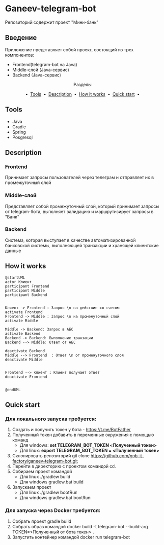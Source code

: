 # Ganeev-telegram-bot
Репозиторий содержит проект "Мини-банк"

## Введение
Приложение представляет собой проект, состоящий из трех компонентов:
- Frontend(telegram-bot на Java)
- Middle-слой (Java-сервис)
- Backend (Java-сервис)


<p align="center">
Разделы 
</p>

<p align="center">&nbsp;&bull;&nbsp;
<a href="#tools">Tools</a> &nbsp;&bull;&nbsp;
<a href="#description-">Description</a> &nbsp;&bull;&nbsp;
<a href="#how-it-works">How it works</a> &nbsp;&bull;&nbsp;
<a href="#quick-start">Quick start</a> &nbsp;&bull;&nbsp;
</p>

## Tools
- Java
- Gradle
- Spring
- Posgresql


## Description 
### Frontend 
Принимает запросы пользователей через телеграм и отправляет их в промежуточный слой
### Middle-слой
Представляет собой промежуточный слой, который принимает запросы от telegram-бота, выполняет валидацию и маршрутизирует запросы в "Банк"
### Backend
Система, которая выступает в качестве автоматизированной банковской системы, выполняющей транзакции и хранящей клиентские данные

## How it works
```plantuml
@startUML
actor Клиент
participant Frontend
participant Middle
participant Backend


Клиент -> Frontend : Запрос \n на действие со счетом
activate Frontend
Frontend -> Middle : Запрос \n на промежуточный слой 
activate Middle 

Middle -> Backend: Запрос в АБС
activate Backend
Backend -> Backend: Выполнение транзации
Backend --> Middle: Ответ от АБС

deactivate Backend
Middle --> Frontend  : Ответ \n от промежуточного слоя
deactivate Middle 


Frontend --> Клиент : Клиент получает ответ
deactivate Frontend

 
@endUML
```


## Quick start
### Для локального запуска требуется: 
1) Создать и получить токен у бота - https://t.me/BotFather
2) Полученный токен добавить в переменные окружения с помощью команд
   - Для windows: **set TELEGRAM_BOT_TOKEN <Полученный токен>**
   - Для linux: **export TELEGRAM_BOT_TOKEN =  <Полученный токен>**
3) Склонировать репозиторий git clone https://github.com/gpb-it-factory/ganeev-telegram-bot.git
4) Перейти в директорию с проектом командой cd.
5) Собираем проект командой
   - Для linux ./gradlew build
   - Для windows gradlew.bat build
6) Запускаем проект
    - Для linux ./gradlew bootRun 
    - Для windows gradlew.bat bootRun 
### Для запуска через Docker требуется:
1) Собрать проект gradle build
2) Собрать образ командой  docker build -t telegram-bot  --build-arg TOKEN=<Полученный от бота токен> .
3) Запустить контейнер командой docker run telegram-bot
